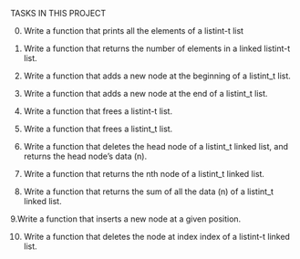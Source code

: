 TASKS IN THIS PROJECT

0. Write a function that prints all the elements of a listint-t list

1. Write a function that returns the number of elements in a linked listint-t list.

2. Write a function that adds a new node at the beginning of a listint_t list.

3. Write a function that adds a new node at the end of a listint_t list.

4. Write a function that frees a listint-t list.

5. Write a function that frees a listint_t list.

6. Write a function that deletes the head node of a listint_t linked list, and returns the head node’s data (n).

7. Write a function that returns the nth node of a listint_t linked list.

8. Write a function that returns the sum of all the data (n) of a listint_t linked list.

9.Write a function that inserts a new node at a given position.

10. Write a function that deletes the node at index index of a listint-t linked list.
